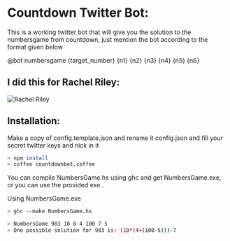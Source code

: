 Countdown Twitter Bot:
=====================

This is a working twitter bot that will give you the solution to the numbersgame from
countdown, just mention the bot according to the format given below

@bot numbersgame {target_number} {n1} {n2} {n3} {n4} {n5} {n6}

I did this for Rachel Riley:
---------------------------
![Rachel Riley](http://i.minus.com/iOTDaqlFhriIM.gif)

Installation:
------------

Make a copy of config.template.json and rename it config.json 
and fill your secret twitter keys and nick in it
```sh
> npm install
> coffee countdownbot.coffee
```

You can compile NumbersGame.hs using ghc and get NumbersGame.exe,
or you can use the provided exe..

Using NumbersGame.exe
```sh
> ghc --make NumbersGame.hs

> NumbersGame 983 10 8 4 100 7 5
> One possible solution for 983 is: (10*(4+(100-5)))-7
```
